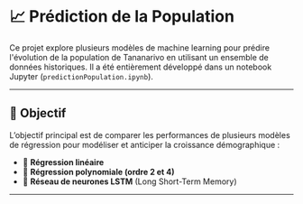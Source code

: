 # 📈 Prédiction de la Population

Ce projet explore plusieurs modèles de machine learning pour prédire l'évolution de la population de Tananarivo en utilisant un ensemble de données historiques. Il a été entièrement développé dans un notebook Jupyter (`predictionPopulation.ipynb`).

---

## 🧠 Objectif

L’objectif principal est de comparer les performances de plusieurs modèles de régression pour modéliser et anticiper la croissance démographique :

- 🔹 **Régression linéaire**
- 🔹 **Régression polynomiale (ordre 2 et 4)**
- 🔹 **Réseau de neurones LSTM** (Long Short-Term Memory)

---
